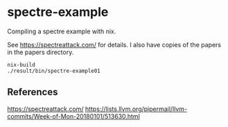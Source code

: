 # spectre-example

Compiling a spectre example with nix.

See https://spectreattack.com/ for details. I also have copies of the papers in
the papers directory.

```
nix-build
./result/bin/spectre-example01
```

## References

https://spectreattack.com/
https://lists.llvm.org/pipermail/llvm-commits/Week-of-Mon-20180101/513630.html
